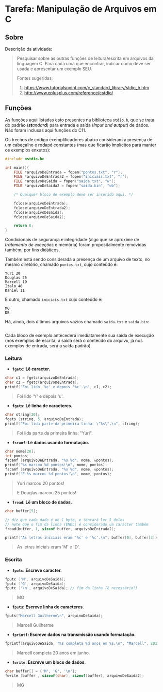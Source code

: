# Tarefa: Manipulação de Arquivos em C

## Sobre

Descrição da atividade:
> Pesquisar sobre as outras funções de leitura/escrita em arquivos da linguagem C. 
> Para cada uma que encontrar, indicar como deve ser usada e apresentar um exemplo SEU.
> 
> Fontes sugeridas:
> 1. https://www.tutorialspoint.com/c_standard_library/stdio_h.htm
> 2. http://www.cplusplus.com/reference/cstdio/

## Funções
As funções aqui listadas esto presentes na biblioteca ```stdio.h```, que se trata
do padrão (_**st**andar**d**_) para entrada e saída (_**i**nput and **o**utput_)
de dados. Não foram inclusas aqui funções do C11.

Os trechos de código exemplificadores abaixo consideram a presença de um cabeçalho e
rodapé constantes (mas que ficarão implícitos para manter os exemplos enxutos):

```C
#include <stdio.h>

int main(){
    FILE *arquivoDeEntrada = fopen("pontos.txt", "r");
    FILE *arquivoDeEntrada2 = fopen("iniciais.txt", "r");
    FILE *arquivoDeSaida = fopen("saida.txt", "w");
    FILE *arquivoDeSaida2 = fopen("saida.bin", "wb");

    /* Qualquer bloco de exemplo deve ser inserido aqui. */

    fclose(arquivoDeEntrada);
    fclose(arquivoDeEntrada2);
    fclose(arquivoDeSaida);
    fclose(arquivoDeSaida2);

    return 0;
}
```

Condicionais de segurança e integridade (algo que se aproxime de _tratamento de exceções_ e memória)
foram propositalmente removidas também, por fins didáticos.

Também está sendo considerada a presença de um arquivo de texto,
no mesmo diretório, chamado ```pontos.txt```, cujo conteúdo é:

```
Yuri 20
Douglas 25
Marcell 19
Italo 48
Daniel 11
```

E outro, chamado ```iniciais.txt``` cujo conteúdo é:

```
MG
DB
```

Há, ainda, dois últimos arquivos vazios chamado ```saida.txt``` e ```saida.bin```:
```

```

Cada bloco de exemplo antecederá imediatamente sua saída de execução (nos
exemplos de escrita, a saída será o conteúdo do arquivo, já nos exemplos
de entrada, será a saída padrão).

### Leitura

* **```fgetc```: Lê caracter.**

```C
char c1 = fgetc(arquivoDeEntrada);
char c2 = fgetc(arquivoDeEntrada);
printf("Foi lido '%c' e depois '%c'.\n", c1, c2);
```

> Foi lido 'Y' e depois 'u'.

* **```fgets```: Lê linha de caracteres.**

```C
char string[20];
fgets (string, 5, arquivoDeEntrada);
printf("Foi lida parte da primeira linha: \"%s\".\n", string);
```

> Foi lida parte da primeira linha: "Yuri".

* **```fscanf```: Lê dados usando formatação.**

```C
char nome[20];
int pontos;
fscanf (arquivoDeEntrada, "%s %d", nome, &pontos);
printf("%s marcou %d pontos!\n", nome, pontos);
fscanf (arquivoDeEntrada, "%s %d", nome, &pontos);
printf("E %s marcou %d pontos!\n", nome, pontos);
```

> Yuri marcou 20 pontos!
>
> E Douglas marcou 25 pontos!

* **```fread```: Lê um bloco de dados.**

```C
char buffer[5];

// diz que cada dado é de 1 byte, e tentará ler 5 deles
// note que o fim da linha (ENDL) é considerado um caracter também
fread(buffer, 1, sizeof buffer, arquivoDeEntrada2);

printf("As letras iniciais eram '%c' e '%c'.\n", buffer[0], buffer[3]);
```

> As letras iniciais eram 'M' e 'D'.

### Escrita

* **```fputc```: Escreve caracter.**

```C
fputc ('M', arquivoDeSaida);
fputc ('G', arquivoDeSaida);
fputc ('\n', arquivoDeSaida); // fim da linha (é necessário?)
```

> MG

* **```fputs```: Escreve linha de caracteres.**

```C
fputs("Marcell Guilherme\n", arquivoDeSaida);
```

> Marcell Guilherme

* **```fprintf```: Escreve dados na transmissão usando formatação.**

```C
fprintf(arquivoDeSaida, "%s completa %d anos em %s.\n", "Marcell", 2017-1997, "junho");
```

> Marcell completa 20 anos em junho.

* **```fwrite```: Escreve um bloco de dados.**

```C
char buffer[] = {'M', 'G', '\n'};
fwrite (buffer , sizeof(char), sizeof(buffer), arquivoDeSaida2);
```

> MG
